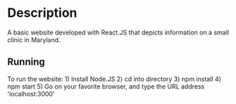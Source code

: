 # Description
  A basic website developed with React.JS that depicts information on a small clinic in Maryland. 

## Running
  To run the website:
    1) Install Node.JS
    2) cd into directory
    3) npm install
    4) npm start
    5) Go on your favorite browser, and type the URL address 'localhost:3000'
